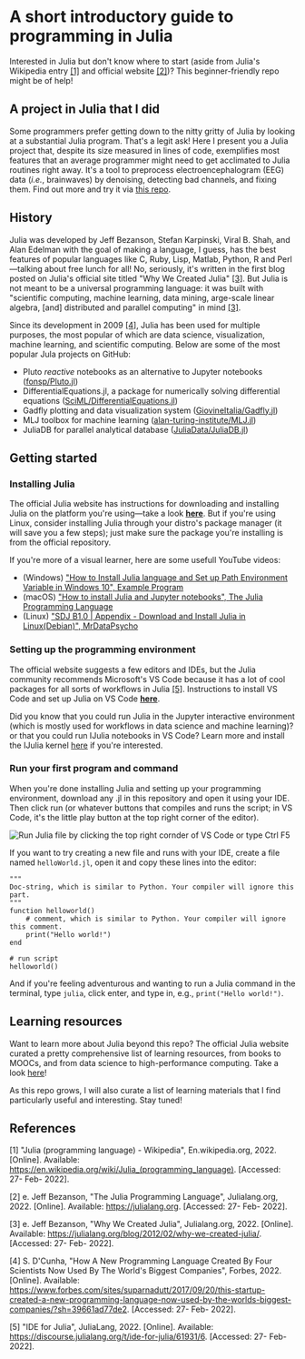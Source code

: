 # A short introductory guide to programming in Julia
Interested in Julia but don't know where to start (aside from Julia's Wikipedia entry [[1]](#1) and official website [[2]](#2))? This beginner-friendly repo might be of help!

## A project in Julia that I did

Some programmers prefer getting down to the nitty gritty of Julia by looking at a substantial Julia program. That's a legit ask! Here I present you a Julia project that, despite its size measured in lines of code, exemplifies most features that an average programmer might need to get acclimated to Julia routines right away. It's a tool to preprocess electroencephalogram (EEG) data (*i.e.*, brainwaves) by denoising, detecting bad channels, and fixing them. Find out more and try it via [this repo](https://github.com/ngcaonghi/prep-julia).

## History

Julia was developed by Jeff Bezanson, Stefan Karpinski, Viral B. Shah, and Alan Edelman with the goal of making a language, I guess, has the best features of popular languages like C, Ruby, Lisp, Matlab, Python, R and Perl—talking about free lunch for all! No, seriously, it's written in the first blog posted on Julia's official site titled "Why We Created Julia" [[3]](#3). But Julia is not meant to be a universal programming language: it was built with "scientific computing, machine learning, data mining, arge-scale linear algebra, \[and\] distributed and parallel computing" in mind [[3]](#3).

Since its development in 2009 [[4]](#4), Julia has been used for multiple purposes, the most popular of which are data science, visualization, machine learning, and scientific computing. Below are some of the most popular Jula projects on GitHub:

- Pluto *reactive* notebooks as an alternative to Jupyter notebooks ([fonsp/Pluto.jl](https://github.com/fonsp/Pluto.jl))
- DifferentialEquations.jl, a package for numerically solving differential equations ([SciML/DifferentialEquations.jl](https://github.com/SciML/DifferentialEquations.jl))
- Gadfly plotting and data visualization system ([GiovineItalia/Gadfly.jl](https://github.com/GiovineItalia/Gadfly.jl))
- MLJ toolbox for machine learning ([alan-turing-institute/MLJ.jl](https://github.com/alan-turing-institute/MLJ.jl))
- JuliaDB for parallel analytical database ([JuliaData/JuliaDB.jl](https://github.com/JuliaData/JuliaDB.jl))

## Getting started

### Installing Julia

The official Julia website has instructions for downloading and installing Julia on the platform you're using—take a look [**here**](https://julialang.org/downloads/platform/). But if you're using Linux, consider installing Julia through your distro's package manager (it will save you a few steps); just make sure the package you're installing is from the official repository.

If you're more of a visual learner, here are some usefull YouTube videos:

- (Windows) ["How to Install Julia language and Set up Path Environment Variable in Windows 10", Example Program](https://www.youtube.com/watch?v=ij8jF7_qriY)
- (macOS) ["How to install Julia and Jupyter notebooks", The Julia Programming Language](https://www.youtube.com/watch?v=oyx8M1yoboY&t=112s)
- (Linux) ["SDJ B1.0 | Appendix - Download and Install Julia in Linux(Debian)", MrDataPsycho](https://www.youtube.com/watch?v=7WSiObkBgh8)

### Setting up the programming environment

The official website suggests a few editors and IDEs, but the Julia community recommends Microsoft's VS Code because it has a lot of cool packages for all sorts of workflows in Julia [[5]](#5). Instructions to install VS Code and set up Julia on VS Code [**here**](https://code.visualstudio.com/docs/languages/julia#:~:text=Inside%20VS%20Code%2C%20go%20to,Restart%20VS%20Code.).

Did you know that you could run Julia in the Jupyter interactive environment (which is mostly used for workflows in data science and machine learning)? or that you could run IJulia notebooks in VS Code? Learn more and install the IJulia kernel [here](https://github.com/JuliaLang/IJulia.jl) if you're interested.

### Run your first program and command
When you're done installing Julia and setting up your programming environment, download any .jl in this repository and open it using your IDE. Then click run (or whatever buttons that compiles and runs the script; in VS Code, it's the little play button at the top right corner of the editor).

![Run Julia file by clicking the top right cornder of VS Code or type Ctrl F5](https://drive.google.com/uc?export=view&id=1sfU_Y9mNpkPAbqZAC9HHAekpFxjI9oIg)

If you want to try creating a new file and runs with your IDE, create a file named `helloWorld.jl`, open it and copy these lines into the editor:

```
"""
Doc-string, which is similar to Python. Your compiler will ignore this part.
"""
function helloworld()
    # comment, which is similar to Python. Your compiler will ignore this comment.
    print("Hello world!")
end

# run script
helloworld()
```

And if you're feeling adventurous and wanting to run a Julia command in the terminal, type `julia`, click enter, and type in, e.g., `print("Hello world!")`.

## Learning resources

Want to learn more about Julia beyond this repo? The official Julia website curated a pretty comprehensive list of learning resources, from books to MOOCs, and from data science to high-performance computing. Take a look [here](https://julialang.org/learning/ "Learning Julia")!

As this repo grows, I will also curate a list of learning materials that I find particularly useful and interesting. Stay tuned!


## References
<a id="1">[1]</a>
"Julia (programming language) - Wikipedia", En.wikipedia.org, 2022. [Online]. Available: https://en.wikipedia.org/wiki/Julia_(programming_language). [Accessed: 27- Feb- 2022].

<a id="2">[2]</a>
e. Jeff Bezanson, "The Julia Programming Language", Julialang.org, 2022. [Online]. Available: https://julialang.org. [Accessed: 27- Feb- 2022].

<a id="3">[3]</a> 
e. Jeff Bezanson, "Why We Created Julia", Julialang.org, 2022. [Online]. Available: https://julialang.org/blog/2012/02/why-we-created-julia/. [Accessed: 27- Feb- 2022].

<a id="4">[4]</a> 
S. D'Cunha, "How A New Programming Language Created By Four Scientists Now Used By The World's Biggest Companies", Forbes, 2022. [Online]. Available: https://www.forbes.com/sites/suparnadutt/2017/09/20/this-startup-created-a-new-programming-language-now-used-by-the-worlds-biggest-companies/?sh=39661ad77de2. [Accessed: 27- Feb- 2022].

<a id = "5">[5]</a>
"IDE for Julia", JuliaLang, 2022. [Online]. Available: https://discourse.julialang.org/t/ide-for-julia/61931/6. [Accessed: 27- Feb- 2022].
